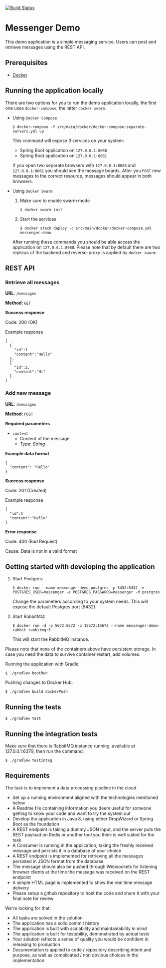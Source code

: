 [![Build Status](https://travis-ci.org/attilapapai/messenger-demo.svg?branch=master)](https://travis-ci.org/attilapapai/messenger-demo)

# Messenger Demo

This demo application is a simple messaging service. Users can post and retrieve
messages using the REST API.

## Prerequisites

- [Docker](https://docs.docker.com/install/)


## Running the application locally

There are two options for you to run the demo application locally, the
first one uses `docker-compose`, the latter `docker swarm`.

- Using `Docker Compose`

  ```
  $ docker-compose -f src/main/docker/docker-compose-separate-servers.yml up
  ```

  This command will expose 3 services on your system:

  - Spring Boot application on `127.0.0.1:8080`
  - Spring Boot application on `127.0.0.1:8081`

  If you open two separate browsers with `127.0.0.1:8080` and `127.0.0.1:8081`
  you should see the message boards. After you `POST` new messages to the
  correct resource, messages should appear in both browsers.

- Using `Docker Swarm`

  1. Make sure to enable swarm mode

      ```
      $ docker swarm init
      ```

  2. Start the services

      ```
      $ docker stack deploy -c src/main/docker/docker-compose.yml messenger-demo
      ```

  After running these commands you should be able access the application
  on `127.0.0.1:8080`. Please note that by default there are two replicas
  of the backend and reverse-proxy is applied by `docker swarm`.

## REST API

### Retrieve all messages

__URL__: `/messages`

__Method__: `GET`

__Success response__

Code: 200 (OK)

Example response
```
[
  {
    "id":1
    "content":"Hello"
  },
  {
    "id":2,
    "content":"Hi"
  }
]
```

### Add new message

__URL__: `/messages`

__Method__: `POST`

__Required parameters__

- `content`
  - Content of the message
  - _Type_: _String_

__Example data format__

```
{
  "content": "Hello"
}
```

__Success response__

Code: 201 (Created)

Example response

```
{
  "id":1
  "content":"Hello"
}
```

__Error response__

Code: 400 (Bad Request)

Cause: Data is not in a valid format

## Getting started with developing the application

1. Start Postgres:

    ```
    $ docker run --name messenger-demo-postgres -p 5432:5432 -e POSTGRES_USER=messenger -e POSTGRES_PASSWORD=messenger -d postgres
    ```

    Change the parameters according to your system needs. This will expose
    the default Postgres port (5432).

 2. Start RabbitMQ:

    ```
    $ docker run -d -p 5672:5672 -p 15672:15672 --name messenger-demo-rabbit rabbitmq:3
    ```

    This will start the RabbitMQ instance.

Please note that none of the containers above have persistent storage.
In case you need the data to survive container restart, add volumes.

Running the application with Gradle:

```
$ ./gradlew bootRun
```

Pushing changes to Docker Hub:

```
$ ./gradlew build dockerPush
```

## Running the tests

```
$ ./gradlew test
```

## Running the integration tests

Make sure that there is RabbitMQ instance running, available at 127.0.0.1:6379,
then run the command:

```
$ ./gradlew testInteg
```

## Requirements

The task is to implement a data processing pipeline in the cloud.

- Set up a running environment aligned with the technologies mentioned below
- A Readme file containing information you deem useful for someone getting to know your code and want to try the system out
- Develop the application in Java 8, using either DropWizard or Spring Boot as the foundation
- A REST endpoint is taking a dummy JSON input, and the server puts the REST payload on Redis or another tool you think is well suited for the task
- A Consumer is running in the application, taking the freshly received message and persists it in a database of your choice
- A REST endpoint is implemented for retrieving all the messages persisted in JSON format from the database
- The message should also be pushed through Websockets for listening browser clients at the time the message was received on the REST endpoint
- A simple HTML page is implemented to show the real time message delivery
- Please setup a github repository to host the code and share it with your final note for review

We're looking for that:

- All tasks are solved in the solution
- The application has a solid commit history
- The application is built with scalability and maintainability in mind
- The application is built for testability, demonstrated by actual tests
- Your solution reflects a sense of quality you would be confident in releasing to production
- Documentation is applied to code / repository describing intent and purpose, as well as complicated / non obvious choices in the implementation
